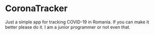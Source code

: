 # CoronaTracker
Just a simple app for tracking COVID-19 in Romania.  If you can make it better please do it. I am a junior programmer or not even that.
